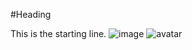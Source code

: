 #Heading

This is the starting line.
![image](https://user-images.githubusercontent.com/110451247/182347445-0ca2a2a4-2c3d-49b0-b148-5deb8c5ba2d1.png)
![avatar](https://user-images.githubusercontent.com/110451247/182347539-27c099ff-60b9-40d9-96b4-4220a90b7992.jpg)
